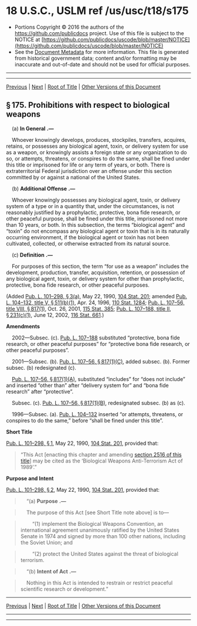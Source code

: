 ---
---

# 18 U.S.C., USLM ref /us/usc/t18/s175

* Portions Copyright © 2016 the authors of the https://github.com/publicdocs project.
  Use of this file is subject to the NOTICE at [https://github.com/publicdocs/uscode/blob/master/NOTICE](https://github.com/publicdocs/uscode/blob/master/NOTICE)
* See the [Document Metadata](././../../../../..//README.md) for more information.
  This file is generated from historical government data; content and/or formatting may be inaccurate and out-of-date and should not be used for official purposes.

----------
----------

[Previous](./../../../../..//us/usc/t18/ptI/ch10/m__us_usc_t18_ptI_ch10.md) | [Next](./../../../../..//us/usc/t18/ptI/ch10/m__us_usc_t18_s175a.md) | [Root of Title](./../../../../../) | [Other Versions of this Document](https://publicdocs.github.io/go/links?ns=uslm&ref=%2Fus%2Fusc%2Ft18%2Fs175)

## § 175. Prohibitions with respect to biological weapons

    (a)  __In General__  __.—__ 

    Whoever knowingly develops, produces, stockpiles, transfers, acquires, retains, or possesses any biological agent, toxin, or delivery system for use as a weapon, or knowingly assists a foreign state or any organization to do so, or attempts, threatens, or conspires to do the same, shall be fined under this title or imprisoned for life or any term of years, or both. There is extraterritorial Federal jurisdiction over an offense under this section committed by or against a national of the United States.

    (b)  __Additional Offense__  __.—__ 

    Whoever knowingly possesses any biological agent, toxin, or delivery system of a type or in a quantity that, under the circumstances, is not reasonably justified by a prophylactic, protective, bona fide research, or other peaceful purpose, shall be fined under this title, imprisoned not more than 10 years, or both. In this subsection, the terms “biological agent” and “toxin” do not encompass any biological agent or toxin that is in its naturally occurring environment, if the biological agent or toxin has not been cultivated, collected, or otherwise extracted from its natural source.

    (c)  __Definition__  __.—__ 

    For purposes of this section, the term “for use as a weapon” includes the development, production, transfer, acquisition, retention, or possession of any biological agent, toxin, or delivery system for other than prophylactic, protective, bona fide research, or other peaceful purposes.

(Added [Pub. L. 101–298, § 3(a)][/us/pl/101/298/s3/a], May 22, 1990, [104 Stat. 201][/us/stat/104/201]; amended [Pub. L. 104–132, title V, § 511(b)(1)][/us/pl/104/132/s511/b/1], Apr. 24, 1996, [110 Stat. 1284][/us/stat/110/1284]; [Pub. L. 107–56, title VIII, § 817(1)][/us/pl/107/56/s817/1], Oct. 26, 2001, [115 Stat. 385][/us/stat/115/385]; [Pub. L. 107–188, title II, § 231(c)(1)][/us/pl/107/188/s231/c/1], June 12, 2002, [116 Stat. 661][/us/stat/116/661].)

 __Amendments__ 

    2002—Subsec. (c). [Pub. L. 107–188][/us/pl/107/188] substituted “protective, bona fide research, or other peaceful purposes” for “protective bona fide research, or other peaceful purposes”.

    2001—Subsec. (b). [Pub. L. 107–56, § 817(1)(C)][/us/pl/107/56/s817/1/C], added subsec. (b). Former subsec. (b) redesignated (c).

    [Pub. L. 107–56, § 817(1)(A)][/us/pl/107/56/s817/1/A], substituted “includes” for “does not include” and inserted “other than” after “delivery system for” and “bona fide research” after “protective”.

    Subsec. (c). [Pub. L. 107–56, § 817(1)(B)][/us/pl/107/56/s817/1/B], redesignated subsec. (b) as (c).

    1996—Subsec. (a). [Pub. L. 104–132][/us/pl/104/132] inserted “or attempts, threatens, or conspires to do the same,” before “shall be fined under this title”.

 __Short Title__ 

[Pub. L. 101–298, § 1][/us/pl/101/298/s1], May 22, 1990, [104 Stat. 201][/us/stat/104/201], provided that: 

> “This Act \[enacting this chapter and amending [section 2516 of this title][/us/usc/t18/s2516]\] may be cited as the ‘Biological Weapons Anti-Terrorism Act of 1989’.”

 __Purpose and Intent__ 

[Pub. L. 101–298, § 2][/us/pl/101/298/s2], May 22, 1990, [104 Stat. 201][/us/stat/104/201], provided that:

>     “(a)  __Purpose__  __.—__ 

>     The purpose of this Act \[see Short Title note above\] is to—

>         “(1) implement the Biological Weapons Convention, an international agreement unanimously ratified by the United States Senate in 1974 and signed by more than 100 other nations, including the Soviet Union; and

>         “(2) protect the United States against the threat of biological terrorism.

>     “(b)  __Intent of Act__  __.—__ 

>     Nothing in this Act is intended to restrain or restrict peaceful scientific research or development.”

----------

[Previous](./../../../../..//us/usc/t18/ptI/ch10/m__us_usc_t18_ptI_ch10.md) | [Next](./../../../../..//us/usc/t18/ptI/ch10/m__us_usc_t18_s175a.md) | [Root of Title](./../../../../../) | [Other Versions of this Document](https://publicdocs.github.io/go/links?ns=uslm&ref=%2Fus%2Fusc%2Ft18%2Fs175)

----------
----------

[/us/pl/101/298/s3/a]: https://publicdocs.github.io/go/links?ns=uslm&ref=%2Fus%2Fpl%2F101%2F298%2Fs3%2Fa
[/us/stat/104/201]: https://publicdocs.github.io/go/links?ns=uslm&ref=%2Fus%2Fstat%2F104%2F201
[/us/pl/104/132/s511/b/1]: https://publicdocs.github.io/go/links?ns=uslm&ref=%2Fus%2Fpl%2F104%2F132%2Fs511%2Fb%2F1
[/us/stat/110/1284]: https://publicdocs.github.io/go/links?ns=uslm&ref=%2Fus%2Fstat%2F110%2F1284
[/us/pl/107/56/s817/1]: https://publicdocs.github.io/go/links?ns=uslm&ref=%2Fus%2Fpl%2F107%2F56%2Fs817%2F1
[/us/stat/115/385]: https://publicdocs.github.io/go/links?ns=uslm&ref=%2Fus%2Fstat%2F115%2F385
[/us/pl/107/188/s231/c/1]: https://publicdocs.github.io/go/links?ns=uslm&ref=%2Fus%2Fpl%2F107%2F188%2Fs231%2Fc%2F1
[/us/stat/116/661]: https://publicdocs.github.io/go/links?ns=uslm&ref=%2Fus%2Fstat%2F116%2F661
[/us/pl/107/188]: https://publicdocs.github.io/go/links?ns=uslm&ref=%2Fus%2Fpl%2F107%2F188
[/us/pl/107/56/s817/1/C]: https://publicdocs.github.io/go/links?ns=uslm&ref=%2Fus%2Fpl%2F107%2F56%2Fs817%2F1%2FC
[/us/pl/107/56/s817/1/A]: https://publicdocs.github.io/go/links?ns=uslm&ref=%2Fus%2Fpl%2F107%2F56%2Fs817%2F1%2FA
[/us/pl/107/56/s817/1/B]: https://publicdocs.github.io/go/links?ns=uslm&ref=%2Fus%2Fpl%2F107%2F56%2Fs817%2F1%2FB
[/us/pl/104/132]: https://publicdocs.github.io/go/links?ns=uslm&ref=%2Fus%2Fpl%2F104%2F132
[/us/pl/101/298/s1]: https://publicdocs.github.io/go/links?ns=uslm&ref=%2Fus%2Fpl%2F101%2F298%2Fs1
[/us/stat/104/201]: https://publicdocs.github.io/go/links?ns=uslm&ref=%2Fus%2Fstat%2F104%2F201
[/us/usc/t18/s2516]: https://publicdocs.github.io/go/links?ns=uslm&ref=%2Fus%2Fusc%2Ft18%2Fs2516
[/us/pl/101/298/s2]: https://publicdocs.github.io/go/links?ns=uslm&ref=%2Fus%2Fpl%2F101%2F298%2Fs2
[/us/stat/104/201]: https://publicdocs.github.io/go/links?ns=uslm&ref=%2Fus%2Fstat%2F104%2F201


